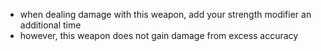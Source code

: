 * when dealing damage with this weapon, add your strength modifier an additional time
* however, this weapon does not gain damage from excess accuracy
